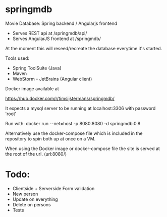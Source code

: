 # springmdb 
Movie Database: Spring backend / Angularjs frontend

- Serves REST api at /springmdb/api/
- Serves AngularJS frontend at /springmdb/

At the moment this will reseed/recreate the database everytime it's started.

Tools used:
- Spring ToolSuite (Java)
- Maven
- WebStorm - JetBrains (Angular client)

Docker image available at 

https://hub.docker.com/r/timsijstermans/springmdb/

It expects a mysql server to be running at localhost:3306 with password 'root'

Run with: 
docker run --net=host -p 8080:8080 -d springmdb:0.8

Alternatively use the docker-compose file which is included in the repository to spin both up at once on a VM.

When using the Docker image or docker-compose file the site is served at the root of the url. (url:8080/) 

# Todo:
- Clientside + Serverside Form validation
- New person
- Update on everything
- Delete on persons
- Tests

